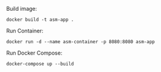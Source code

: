 Build image: 
```
docker build -t asm-app .
```

Run Container:
```
docker run -d --name asm-container -p 8080:8080 asm-app
```

Run Docker Compose:
```
docker-compose up --build
```